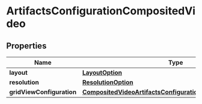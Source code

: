 

# ArtifactsConfigurationCompositedVideo


## Properties

| Name | Type | Description | Notes |
|------------ | ------------- | ------------- | -------------|
|**layout** | [**LayoutOption**](LayoutOption.md) |  |  [optional] |
|**resolution** | [**ResolutionOption**](ResolutionOption.md) |  |  [optional] |
|**gridViewConfiguration** | [**CompositedVideoArtifactsConfigurationGridViewConfiguration**](CompositedVideoArtifactsConfigurationGridViewConfiguration.md) |  |  |



